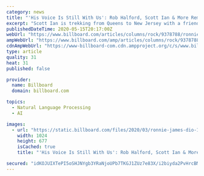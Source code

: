 ```yaml
---
category: news
title: "'His Voice Is Still With Us': Rob Halford, Scott Ian & More Remember Metal Giant Ronnie James Dio"
excerpt: "Scott Ian is trekking from Queens to New Jersey with a friend named Jimmy to see Black Sabbath at the then-named Brendan Byrne Arena. It’s the Mob Rules Tour, and Ronnie James Dio is just two years in with the band following Ozzy Osbourne’s firing."
publishedDateTime: 2020-05-15T20:17:00Z
webUrl: "https://www.billboard.com/articles/columns/rock/9378788/ronnie-james-dio-remembered-anniversary/"
ampWebUrl: "https://www.billboard.com/amp/articles/columns/rock/9378788/ronnie-james-dio-remembered-anniversary"
cdnAmpWebUrl: "https://www-billboard-com.cdn.ampproject.org/c/s/www.billboard.com/amp/articles/columns/rock/9378788/ronnie-james-dio-remembered-anniversary"
type: article
quality: 31
heat: 31
published: false

provider:
  name: Billboard
  domain: billboard.com

topics:
  - Natural Language Processing
  - AI

images:
  - url: "https://static.billboard.com/files/2020/03/ronnie-james-dio-1987-u-billboard-1548-1585251488-1024x677.jpg"
    width: 1024
    height: 677
    isCached: true
    title: "'His Voice Is Still With Us': Rob Halford, Scott Ian & More Remember Metal Giant Ronnie James Dio"

secured: "idKOJUIXTePI5oSHJNYgb3YRaNjoUPb7TKGJ1ZUz7e83X/i2biyda2PvHrcBM7tT/gn4PnSUJcUu6b+3V0jymImZFKJQswVumGsVB8XkhxQHl+x6mQK0SWdQaAyoTFZP2qweWjm9yQnJLi0Q+6dK3XbJ3I/6UG4Nb0FNSmaFRv6/jUQqn4GIiu98LLE8dsNQCJwb2RoChTnlHZ/mU8IK6iW2NWY9ISmpu/rNBDuUUxPDAUfXrzd9ThFUjv/jdcq7aVP4VULlLWjdWD7QJp+LU7cILzz602PEkwJ7SjD3Q973n6rlZziATeeGxSuUhMtd;1xc/KZaIZfMrcroeyTqlMg=="
---
```


